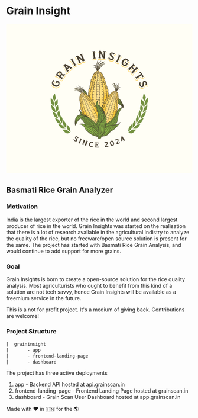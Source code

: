 # Grain Insight

![Grain Insight Logo](dashboard/src/assets/grain-insight-logo.png)

## Basmati Rice Grain Analyzer

### Motivation
India is the largest exporter of the rice in the world and second largest producer of rice in the world.
Grain Insights was started on the realisation that there is a lot of research available in the agricultural indistry to analyze the quality of the rice, but no freeware/open source solution is present for the same.
The project has started with Basmati Rice Grain Analysis, and would continue to add support for more grains.

### Goal
Grain Insights is born to create a open-source solution for the rice quality analysis.
Most agriculturists who ought to benefit from this kind of a solution are not tech savvy, hence Grain Insights will be available as a freemium service in the future.

This is a not for profit project. It's a medium of giving back.
Contributions are welcome!

### Project Structure
```
|  graininsight
|       - app
|       - frontend-landing-page
|       - dashboard
```
The project has three active deployments
1. app - Backend API hosted at api.grainscan.in
2. frontend-landing-page - Frontend Landing Page hosted at grainscan.in
3. dashboard - Grain Scan User Dashboard hosted at app.grainscan.in

Made with ❤️ in 🇮🇳 for the 🌎